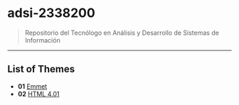 # adsi-2338200
> Repositorio del Tecnólogo en Análisis y Desarrollo de Sistemas de Información
---
## List of Themes 

- **01** [Emmet](01-emmet/)
- **02** [HTML 4.01](02-html4/)
